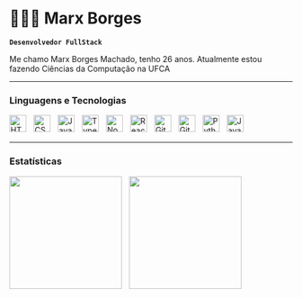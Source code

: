 # 🧑🏻‍💻 Marx Borges

**`Desenvolvedor FullStack`**

Me chamo Marx Borges Machado, tenho 26 anos. Atualmente estou fazendo Ciências da Computação na UFCA

---

### Linguagens e Tecnologias


<img
    align="left" 
    alt="HTML"
    title="HTML" 
    width="30px" 
    style="padding-right: 10px;"
    src="https://cdn.jsdelivr.net/gh/devicons/devicon@latest/icons/html5/html5-original.svg"     
/>


<img
    align="left" 
    alt="CSS"
    title="CSS" 
    width="30px" 
    style="padding-right: 10px;"
    src="https://cdn.jsdelivr.net/gh/devicons/devicon@latest/icons/css3/css3-original.svg" 
/>


<img
    align="left" 
    alt="JavaScript"
    title="JavaScript" 
    width="30px" 
    style="padding-right: 10px;"
    src="https://cdn.jsdelivr.net/gh/devicons/devicon@latest/icons/javascript/javascript-original.svg" 
/>


<img
    align="left" 
    alt="TypeScript"
    title="TypeScript" 
    width="30px" 
    style="padding-right: 10px;"
    src="https://cdn.jsdelivr.net/gh/devicons/devicon@latest/icons/typescript/typescript-original.svg" 
/>


<img
    align="left" 
    alt="NodeJS"
    title="NodeJS" 
    width="30px" 
    style="padding-right: 10px;"
    src="https://cdn.jsdelivr.net/gh/devicons/devicon@latest/icons/nodejs/nodejs-original.svg" 
/>


<img
    align="left" 
    alt="ReactJS"
    title="ReactJS" 
    width="30px" 
    style="padding-right: 10px;"
    src="https://cdn.jsdelivr.net/gh/devicons/devicon@latest/icons/react/react-original.svg" 
/>


<img
    align="left" 
    alt="Git"
    title="Git" 
    width="30px" 
    style="padding-right: 10px;"
    src="https://cdn.jsdelivr.net/gh/devicons/devicon@latest/icons/git/git-original.svg" 
/>


<img
    align="left" 
    alt="GitHub"
    title="GitHub" 
    width="30px" 
    style="padding-right: 10px;"
    src="https://cdn.jsdelivr.net/gh/devicons/devicon@latest/icons/github/github-original.svg" 
/>


<img
    align="left" 
    alt="Python"
    title="Python" 
    width="30px" 
    style="padding-right: 10px;"
    src="https://cdn.jsdelivr.net/gh/devicons/devicon@latest/icons/python/python-original.svg" 
/>


<img
    align="left" 
    alt="Java"
    title="Java" 
    width="30px" 
    style="padding-right: 10px;"
    src="https://cdn.jsdelivr.net/gh/devicons/devicon@latest/icons/java/java-original.svg" 
/>

<br />
<br />

---
### Estatísticas

<img
    align="left"
    height="200px" 
    style="padding-right: 10px;"
    src="https://github-readme-stats.vercel.app/api?username=marx3512&show_icons=true&theme=dark&include_all_commits=true&locale=pt-br" 
/>

<img
    align="left"
    height="200px" 
    style="padding-right: 10px;"
    src="https://github-readme-stats.vercel.app/api/top-langs/?username=marx3512&theme=dark&layout=compact&custom_title=Tecnologias&langs_count=9" 
/>
